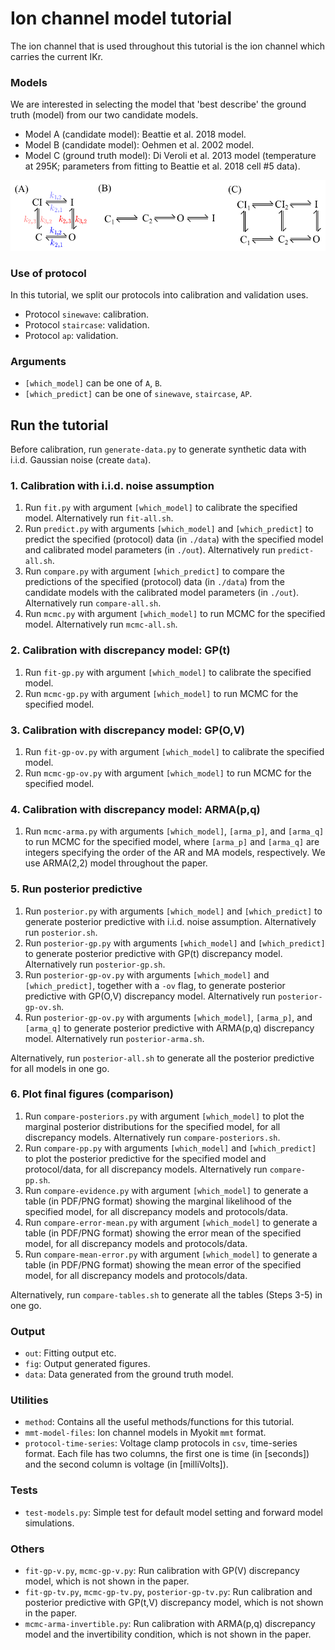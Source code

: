 # Ion channel model tutorial

The ion channel that is used throughout this tutorial is the ion channel which carries the current IKr.

### Models

We are interested in selecting the model that 'best describe' the ground truth (model) from our two candidate models.

- Model A (candidate model): Beattie et al. 2018 model.
- Model B (candidate model): Oehmen et al. 2002 model.
- Model C (ground truth model): Di Veroli et al. 2013 model (temperature at 295K; parameters from fitting to Beattie et al. 2018 cell \#5 data).

![Model structures](mmt-model-files/model-structure.png)

### Use of protocol

In this tutorial, we split our protocols into calibration and validation uses.

- Protocol `sinewave`: calibration.
- Protocol `staircase`: validation.
- Protocol `ap`: validation.

### Arguments

- `[which_model]` can be one of `A`, `B`.
- `[which_predict]` can be one of `sinewave`, `staircase`, `AP`.

## Run the tutorial

Before calibration, run `generate-data.py` to generate synthetic data with i.i.d. Gaussian noise (create `data`).

### 1. Calibration with i.i.d. noise assumption
1. Run `fit.py` with argument `[which_model]` to calibrate the specified model. Alternatively run `fit-all.sh`.
2. Run `predict.py` with arguments `[which_model]` and `[which_predict]` to predict the specified (protocol) data (in `./data`) with the specified model and calibrated model parameters (in `./out`). Alternatively run `predict-all.sh`.
3. Run `compare.py` with argument `[which_predict]` to compare the predictions of the specified (protocol) data (in `./data`) from the candidate models with the calibrated model parameters (in `./out`). Alternatively run `compare-all.sh`.
4. Run `mcmc.py` with argument `[which_model]` to run MCMC for the specified model. Alternatively run `mcmc-all.sh`.

### 2. Calibration with discrepancy model: GP(t)
1. Run `fit-gp.py` with argument `[which_model]` to calibrate the specified model.
2. Run `mcmc-gp.py` with argument `[which_model]` to run MCMC for the specified model.

### 3. Calibration with discrepancy model: GP(O,V)
1. Run `fit-gp-ov.py` with argument `[which_model]` to calibrate the specified model.
2. Run `mcmc-gp-ov.py` with argument `[which_model]` to run MCMC for the specified model.

### 4. Calibration with discrepancy model: ARMA(p,q)
1. Run `mcmc-arma.py` with arguments `[which_model]`, `[arma_p]`, and `[arma_q]` to run MCMC for the specified model, where `[arma_p]` and `[arma_q]` are integers specifying the order of the AR and MA models, respectively.
We use ARMA(2,2) model throughout the paper.

### 5. Run posterior predictive
1. Run `posterior.py` with arguments `[which_model]` and `[which_predict]` to generate posterior predictive with i.i.d. noise assumption. Alternatively run `posterior.sh`.
2. Run `posterior-gp.py` with arguments `[which_model]` and `[which_predict]` to generate posterior predictive with GP(t) discrepancy model. Alternatively run `posterior-gp.sh`.
3. Run `posterior-gp-ov.py` with arguments `[which_model]` and `[which_predict]`, together with a `-ov` flag, to generate posterior predictive with GP(O,V) discrepancy model. Alternatively run `posterior-gp-ov.sh`.
4. Run `posterior-gp-ov.py` with arguments `[which_model]`, `[arma_p]`, and `[arma_q]` to generate posterior predictive with ARMA(p,q) discrepancy model. Alternatively run `posterior-arma.sh`.

Alternatively, run `posterior-all.sh` to generate all the posterior predictive for all models in one go.

### 6. Plot final figures (comparison)
1. Run `compare-posteriors.py` with argument `[which_model]` to plot the marginal posterior distributions for the specified model, for all discrepancy models. Alternatively run `compare-posteriors.sh`.
2. Run `compare-pp.py` with arguments `[which_model]` and `[which_predict]` to plot the posterior predictive for the specified model and protocol/data, for all discrepancy models. Alternatively run `compare-pp.sh`.
3. Run `compare-evidence.py` with argument `[which_model]` to generate a table (in PDF/PNG format) showing the marginal likelihood of the specified model, for all discrepancy models and protocols/data.
4. Run `compare-error-mean.py` with argument `[which_model]` to generate a table (in PDF/PNG format) showing the error mean of the specified model, for all discrepancy models and protocols/data.
5. Run `compare-mean-error.py` with argument `[which_model]` to generate a table (in PDF/PNG format) showing the mean error of the specified model, for all discrepancy models and protocols/data.

Alternatively, run `compare-tables.sh` to generate all the tables (Steps 3-5) in one go.

### Output

- `out`: Fitting output etc.
- `fig`: Output generated figures.
- `data`: Data generated from the ground truth model.

### Utilities

- `method`: Contains all the useful methods/functions for this tutorial.
- `mmt-model-files`: Ion channel models in Myokit `mmt` format.
- `protocol-time-series`: Voltage clamp protocols in `csv`, time-series format. Each file has two columns, the first one is time (in [seconds]) and the second column is voltage (in [milliVolts]).

### Tests

- `test-models.py`: Simple test for default model setting and forward model simulations.

### Others
- `fit-gp-v.py`, `mcmc-gp-v.py`: Run calibration with GP(V) discrepancy model, which is not shown in the paper.
- `fit-gp-tv.py`, `mcmc-gp-tv.py`, `posterior-gp-tv.py`: Run calibration and posterior predictive with GP(t,V) discrepancy model, which is not shown in the paper.
- `mcmc-arma-invertible.py`: Run calibration with ARMA(p,q) discrepancy model and the invertibility condition, which is not shown in the paper.

